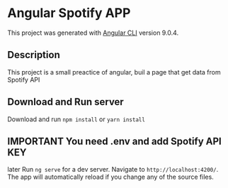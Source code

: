 # Angular Spotify APP
This project was generated with [Angular CLI](https://github.com/angular/angular-cli) version 9.0.4.

## Description
This project is a small preactice of angular, buil a page that get data from Spotify API

## Download and Run server
Download and run 
`npm install` or `yarn install`

## IMPORTANT You need .env and add Spotify API KEY

later Run 
`ng serve` for a dev server. Navigate to `http://localhost:4200/`. 
The app will automatically reload if you change any of the source files.
